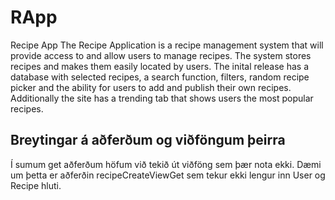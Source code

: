 # RApp
Recipe App
The Recipe Application is a recipe management system that will provide access to and allow users to manage recipes. The system stores recipes and makes them easily located by users. The inital release has a database with selected recipes, a search function, filters, random recipe picker and the ability for users to add and publish their own recipes. Additionally the site has a trending tab that shows users the most popular recipes. 

## Breytingar á aðferðum og viðföngum þeirra

Í sumum get aðferðum höfum við tekið út viðföng sem þær nota ekki. Dæmi um þetta er aðferðin
recipeCreateViewGet sem tekur ekki lengur inn User og Recipe hluti.